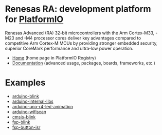 
# Renesas RA: development platform for [PlatformIO](https://platformio.org)

Renesas Advanced (RA) 32-bit microcontrollers with the Arm Cortex-M33, -M23 and -M4 processor cores deliver key advantages compared to competitive Arm Cortex-M MCUs by providing stronger embedded security, superior CoreMark performance and ultra-low power operation.

* [Home](https://platformio.org/platforms/renesas-ra) (home page in PlatformIO Registry)
* [Documentation](https://docs.platformio.org/page/platforms/renesas-ra.html) (advanced usage, packages, boards, frameworks, etc.)

# Examples

* [arduino-blink](https://github.com/platformio/platform-renesas-ra/tree/master/examples/arduino-blink)
* [arduino-internal-libs](https://github.com/platformio/platform-renesas-ra/tree/master/examples/arduino-internal-libs)
* [arduino-uno-r4-led-animation](https://github.com/platformio/platform-renesas-ra/tree/master/examples/arduino-uno-r4-led-animation)
* [arduino-wifiscan](https://github.com/platformio/platform-renesas-ra/tree/master/examples/arduino-wifiscan)
* [cmsis-blink](https://github.com/platformio/platform-renesas-ra/tree/master/examples/cmsis-blink)
* [fsp-blink](https://github.com/platformio/platform-renesas-ra/tree/master/examples/fsp-blink)
* [fsp-button-isr](https://github.com/platformio/platform-renesas-ra/tree/master/examples/fsp-button-isr)
